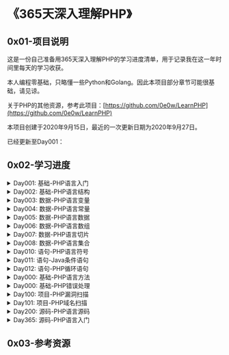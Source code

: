 # 《365天深入理解PHP》

## 0x01-项目说明 

这是一份自己准备用365天深入理解PHP的学习进度清单，用于记录我在这一年时间里每天的学习收获。

本人编程零基础，只略懂一些Python和Golang。因此本项目部分章节可能很基础，请见谅。

关于PHP的其他资源，参考此项目：[https://github.com/0e0w/LearnPHP](https://github.com/0e0w/LearnPHP)

本项目创建于2020年9月15日，最近的一次更新日期为2020年9月27日。

已经更新至Day001：

## 0x02-学习进度

<details>
<summary>Day001: 基础-PHP语言入门</summary>

- [ ] 本节说明：

  </details>


<details>
<summary>Day002: 基础-PHP语言结构</summary>

- [ ] 本节说明：

 </details>
<details>
<summary>Day003: 数据-PHP语言变量</summary>

- [ ] 本节说明：

  </details>

<details>
<summary>Day004: 数据-PHP语言常量</summary>

- [ ] 本节说明：
  - </details>
<details>
<summary>Day005: 数据-PHP语言数据</summary>

- [ ] 本节说明：

  </details>

<details>
<summary>Day006: 数据-PHP语言数组</summary>

- [ ] 本节说明：

</details>

<details>
<summary>Day007: 数据-PHP语言切片</summary>

- [ ] 本节说明：

  </details>

<details>
<summary>Day008: 数据-PHP语言集合</summary>

- [ ] 本节说明：

  </details>     

<details>
<summary>Day010: 语句-PHP语言符号</summary>

- [x] 本节说明：

  </details>

<details>
<summary>Day011: 语句-Java条件语句</summary>

- [x] 本节说明：

  </details>

<details>
<summary>Day012: 语句-PHP循环语句</summary>

- [x] 本节说明：
  </details> 
<details>
<summary>Day000: 基础-PHP语言方法</summary>

- [ ] 本节说明：

  </details>


<details>
<summary>Day000: 基础-PHP错误处理</summary>

- [ ] 本节说明：

  </details>

<details>
<summary>Day100: 项目-PHP漏洞扫描</summary>

- [ ] 本节说明：

  </details>

<details>
<summary>Day101: 项目-PHP域名扫描</summary>

- [ ] 本节说明：

  </details>

<details>
<summary>Day200: 源码-PHP语言源码</summary>

- [ ] 本节说明：

  </details>

<details>
<summary>Day365: 源码-PHP语言入门</summary>

- [ ] 本节说明：

  </details>


## 0x03-参考资源
